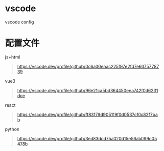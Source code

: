 # vscode
vscode config
# 配置文件
js+html
>https://vscode.dev/profile/github/0c6a00eaac225f97e2fd7e6075778739

vue3
>https://vscode.dev/profile/github/96e21ca5bd364450eea742f0d6231dce

react
>https://vscode.dev/profile/github/ff83179d905119f0d0537cf0c82f7bab

python
>https://vscode.dev/profile/github/3ed83dcd75a020d15e56ab099c05478b
